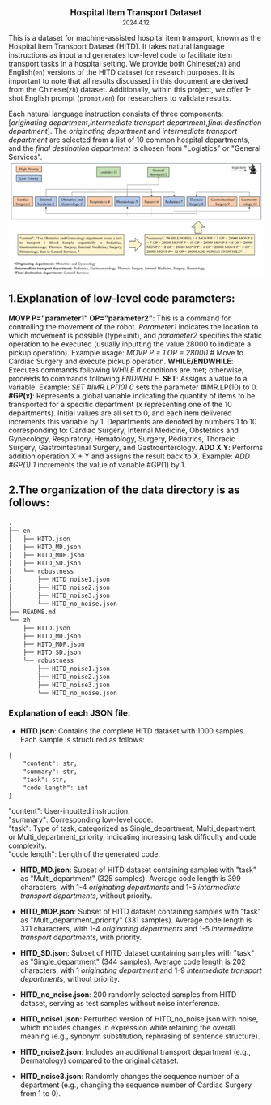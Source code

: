 <center><big><b>Hospital Item Transport Dataset</b></big></center>
<center><small>2024.4.12</small></center>

This is a dataset for machine-assisted hospital item transport, known as the Hospital Item Transport Dataset (HITD). It takes natural language instructions as input and generates low-level code to facilitate item transport tasks in a hospital setting. We provide both Chinese(`zh`) and English(`en`) versions of the HITD dataset for research purposes. It is important to note that all results discussed in this document are derived from the Chinese(`zh`) dataset. Additionally, within this project, we offer 1-shot English prompt (`prompt/en`) for researchers to validate results.

Each natural language instruction consists of three components: [*originating department*,*intermediate transport department*,*final destination department*]. The *originating department* and *intermediate transport department* are selected from a list of 10 common hospital departments, and the *final destination department* is chosen from "Logistics" or "General Services".
![Introduction of HITD](https://github.com/Ghbbbbb/MCP/blob/main/assets/HITD.png)
## 1.Explanation of low-level code parameters:

**MOVP P="parameter1" OP="parameter2"**: This is a command for controlling the movement of the robot. *Parameter1* indicates the location to which movement is possible (type=init), and *parameter2* specifies the static operation to be executed (usually inputting the value 28000 to indicate a pickup operation). Example usage: *MOVP P = 1 OP = 28000* # Move to Cardiac Surgery and execute pickup operation.
**WHILE/ENDWHILE**: Executes commands following *WHILE* if conditions are met; otherwise, proceeds to commands following *ENDWHILE*.
**SET**: Assigns a value to a variable. Example: *SET #IMR.LP(10) 0* sets the parameter #IMR.LP(10) to 0.
**#GP(x)**: Represents a global variable indicating the quantity of items to be transported for a specific department (*x* representing one of the 10 departments). Initial values are all set to 0, and each item delivered increments this variable by 1. Departments are denoted by numbers 1 to 10 corresponding to: Cardiac Surgery, Internal Medicine, Obstetrics and Gynecology, Respiratory, Hematology, Surgery, Pediatrics, Thoracic Surgery, Gastrointestinal Surgery, and Gastroenterology.
**ADD X Y**: Performs addition operation X + Y and assigns the result back to X. Example: *ADD #GP(1) 1* increments the value of variable #GP(1) by 1.

## 2.The organization of the data directory is as follows:
```
.
├── en
│   ├── HITD.json
│   ├── HITD_MD.json
│   ├── HITD_MDP.json
│   ├── HITD_SD.json
│   └── robustness
│       ├── HITD_noise1.json
│       ├── HITD_noise2.json
│       ├── HITD_noise3.json
│       └── HITD_no_noise.json
├── README.md
└── zh
    ├── HITD.json
    ├── HITD_MD.json
    ├── HITD_MDP.json
    ├── HITD_SD.json
    └── robustness
        ├── HITD_noise1.json
        ├── HITD_noise2.json
        ├── HITD_noise3.json
        └── HITD_no_noise.json
```

### Explanation of each JSON file:

- **HITD.json**: Contains the complete HITD dataset with 1000 samples. Each sample is structured as follows:
```
{
    "content": str,
    "summary": str,
    "task": str,
    "code length": int
}
```
"content": User-inputted instruction.  
"summary": Corresponding low-level code.  
"task": Type of task, categorized as Single_department, Multi_department, or Multi_department_priority, indicating increasing task difficulty and code complexity.  
"code length": Length of the generated code.

- **HITD_MD.json**: Subset of HITD dataset containing samples with "task" as "Multi_department" (325 samples). Average code length is 399 characters, with 1-4 *originating departments* and 1-5 *intermediate transport departments*, without priority.

- **HITD_MDP.json**: Subset of HITD dataset containing samples with "task" as "Multi_department_priority" (331 samples). Average code length is 371 characters, with 1-4 *originating departments* and 1-5 *intermediate transport departments*, with priority.

- **HITD_SD.json**: Subset of HITD dataset containing samples with "task" as "Single_department" (344 samples). Average code length is 202 characters, with 1 *originating department* and 1-9 *intermediate transport departments*, without priority.

- **HITD_no_noise.json**: 200 randomly selected samples from HITD dataset, serving as test samples without noise interference.

- **HITD_noise1.json**: Perturbed version of HITD_no_noise.json with noise, which includes changes in expression while retaining the overall meaning (e.g., synonym substitution, rephrasing of sentence structure).

- **HITD_noise2.json**: Includes an additional transport department (e.g., Dermatology) compared to the original dataset.

- **HITD_noise3.json**: Randomly changes the sequence number of a department (e.g., changing the sequence number of Cardiac Surgery from 1 to 0).